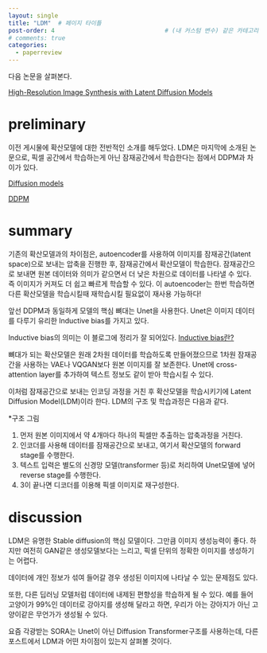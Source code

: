 ```yaml
---
layout: single
title: "LDM"  # 페이지 타이틀
post-order: 4                               # (내 커스텀 변수) 같은 카테고리 내 정렬 순서
# comments: true
categories:
  - paperreview
---
```


다음 논문을 살펴본다.

[High-Resolution Image Synthesis with Latent Diffusion Models][paperlink]

[paperlink]:https://arxiv.org/abs/2112.10752


# preliminary
이전 게시물에 확산모델에 대한 전반적인 소개를 해두었다. LDM은 마지막에 소개된 논문으로, 픽셀 공간에서 학습하는게 아닌 잠재공간에서 학습한다는 점에서 DDPM과 차이가 있다.

[Diffusion models][link]

[link]: https://bluesparrow2000.github.io/paperreview/diffusion/

[DDPM][link1]

[link1]: https://bluesparrow2000.github.io/paperreview/ddpm/

# summary
기존의 확산모델과의 차이점은, autoencoder를 사용하여 이미지를 잠재공간(latent space)으로 보내는 압축을 진행한 후, 잠재공간에서 확산모델이 학습한다.
잠재공간으로 보내면 원본 데이터와 의미가 같으면서 더 낮은 차원으로 데이터를 나타낼 수 있다. 즉 이미지가 커져도 더 쉽고 빠르게 학습할 수 있다.
이 autoencoder는 한번 학습하면 다른 확산모델을 학습시킬때 재학습시킬 필요없이 재사용 가능하다!

앞선 DDPM과 동일하게 모델의 핵심 뼈대는 Unet을 사용한다. Unet은 이미지 데이터를 다루기 유리한 Inductive bias를 가지고 있다. 

Inductive bias의 의미는 이 블로그에 정리가 잘 되어있다.
[Inductive bias란?][link2]

[link2]:https://velog.io/@euisuk-chung/Inductive-Bias란

뼈대가 되는 확산모델은 원래 2차원 데이터를 학습하도록 만들어졌으므로 1차원 잠재공간을 사용하는 VAE나 VQGAN보다 원본 이미지를 잘 보존한다.
Unet에 cross-attention layer를 추가하여 텍스트 정보도 같이 받아 학습시킬 수 있다. 

이처럼 잠재공간으로 보내는 인코딩 과정을 거친 후 확산모델을 학습시키기에 Latent Diffusion Model(LDM)이라 한다. LDM의 구조 및 학습과정은 다음과 같다.

*구조 그림

1. 먼저 원본 이미지에서 약 4개마다 하나의 픽셀만 추출하는 압축과정을 거친다.
2. 인코더를 사용해 데이터를 잠재공간으로 보내고, 여기서 확산모델의 forward stage를 수행한다. 
3. 텍스트 입력은 별도의 신경망 모델(transformer 등)로 처리하여 Unet모델에 넣어 reverse stage를 수행한다.
4. 3이 끝나면 디코더를 이용해 픽셀 이미지로 재구성한다.


# discussion

LDM은 유명한 Stable diffusion의 핵심 모델이다. 그만큼 이미지 생성능력이 좋다.
하지만 여전히 GAN같은 생성모델보다는 느리고, 픽셀 단위의 정확한 이미지를 생성하기는 어렵다.

데이터에 개인 정보가 섞여 들어갈 경우 생성된 이미지에 나타날 수 있는 문제점도 있다.

또한, 다른 딥러닝 모델처럼 데이터에 내제된 편향성을 학습하게 될 수 있다. 예를 들어 고양이가 99%인 데이터로 강아지를 생성해 달라고 하면, 우리가 아는 강아지가 아닌 고양이같은 무언가가 생성될 수 있다.

요즘 각광받는 SORA는 Unet이 아닌 Diffusion Transformer구조를 사용하는데, 다른 포스트에서 LDM과 어떤 차이점이 있는지 살펴볼 것이다.
